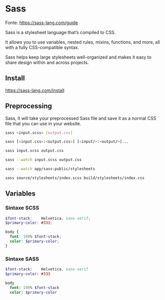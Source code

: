 # Sass

Fonte: https://sass-lang.com/guide

Sass is a stylesheet language that’s compiled to CSS. 

It allows you to use variables, nested rules, mixins, functions, and more, all with a fully CSS-compatible syntax. 

Sass helps keep large stylesheets well-organized and makes it easy to share design within and across projects.

## Install 
https://sass-lang.com/install 

## Preprocessing
Sass, it will take your preprocessed Sass file and save it as a normal CSS file that you can use in your website.

```bash
sass <input.scss> [output.css]
```
```bash
sass [<input.css>:<output.css>] [<input/>:<output/>]...
```
```bash
sass input.scss output.css
```
```bash
sass --watch input.scss output.css
```
```bash
sass --watch app/sass:public/stylesheets
```
```bash
sass source/stylesheets/index.scss build/stylesheets/index.css
```

## Variables

### Sintaxe SCSS
```scss
$font-stack:    Helvetica, sans-serif;
$primary-color: #333;

body {
  font: 100% $font-stack;
  color: $primary-color;
}
```

### Sintaxe SASS
```sass
$font-stack:    Helvetica, sans-serif
$primary-color: #333

body
  font: 100% $font-stack
  color: $primary-color
```

